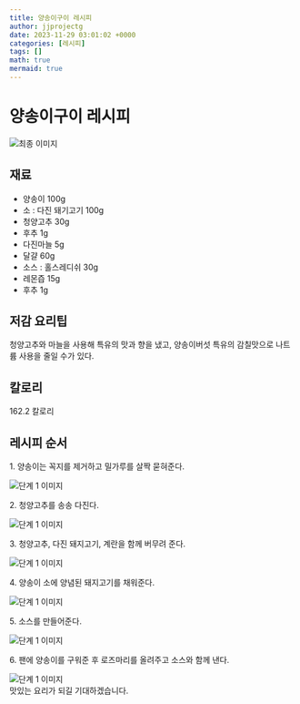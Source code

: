 ```yaml
---
title: 양송이구이 레시피
author: jjprojectg
date: 2023-11-29 03:01:02 +0000
categories: [레시피]
tags: []
math: true
mermaid: true
---
```

<meta name="og:type" content="website"/>
<meta charset="UTF-8"/>
<div class="header">
  <h1>양송이구이 레시피</h1>
</div>

<div class="container my-4">
  <div class="row">
    <div class="col-12 col-md-6">
      <div class="recipe-image">
        <img src="http://www.foodsafetykorea.go.kr/uploadimg/cook/10_00379_2.png" class="step-image" alt="최종 이미지"/>
      </div>
    </div>
    <div class="col-12 col-md-6">
      <div class="ingredients">
        <h2>재료</h2>
        <ul class="card">
          <li> 양송이 100g </li>
          <li> 소 : 다진 돼기고기 100g </li>
          <li>  청양고추 30g </li>
          <li>  후추 1g </li>
          <li>  다진마늘 5g </li>
          <li>  달걀 60g </li>
          <li> 소스 : 홀스레디쉬 30g </li>
          <li>  레몬즙 15g </li>
          <li>  후추 1g </li>
</ul>
      </div>
    </div>
    <div class="col-12 col-md-6">
      <div class="ingredients">
        <h2>저감 요리팁</h2>
        <div class="card"> 
          <p>
            청양고추와 마늘을 사용해 특유의 맛과 향을 냈고, 양송이버섯 특유의 감칠맛으로 나트륨 사용을 줄일 수가 있다.
          </p>
        </div>
      </div>
      <div class="ingredients">
        <h2>칼로리</h2>
        <div class="card"> 
          <p>
            162.2 칼로리
          </p>
        </div>
      </div>
    </div>
  </div>

  <h2 class="my-4">레시피 순서</h2>
  <div class="card recipe-card">
    <div class="card-body recipe-step">
      <p class="card-text step-description">1. 양송이는 꼭지를 제거하고 밀가루를 살짝
묻혀준다.</p>
      <img src="http://www.foodsafetykorea.go.kr/uploadimg/cook/20_00379_01.png" alt="단계 1 이미지" class="step-image"/>
    </div>
  </div>
  <div class="card recipe-card">
    <div class="card-body recipe-step">
      <p class="card-text step-description">2. 청양고추를 송송 다진다.</p>
      <img src="http://www.foodsafetykorea.go.kr/uploadimg/cook/20_00379_02.png" alt="단계 1 이미지" class="step-image"/>
    </div>
  </div>
  <div class="card recipe-card">
    <div class="card-body recipe-step">
      <p class="card-text step-description">3. 청양고추, 다진 돼지고기, 계란을 함께 버무려
준다.</p>
      <img src="http://www.foodsafetykorea.go.kr/uploadimg/cook/20_00379_03.png" alt="단계 1 이미지" class="step-image"/>
    </div>
  </div>
  <div class="card recipe-card">
    <div class="card-body recipe-step">
      <p class="card-text step-description">4. 양송이 소에 양념된 돼지고기를 채워준다.</p>
      <img src="http://www.foodsafetykorea.go.kr/uploadimg/cook/20_00379_04.png" alt="단계 1 이미지" class="step-image"/>
    </div>
  </div>
  <div class="card recipe-card">
    <div class="card-body recipe-step">
      <p class="card-text step-description">5. 소스를 만들어준다.</p>
      <img src="http://www.foodsafetykorea.go.kr/uploadimg/cook/20_00379_05.png" alt="단계 1 이미지" class="step-image"/>
    </div>
  </div>
  <div class="card recipe-card">
    <div class="card-body recipe-step">
      <p class="card-text step-description">6. 팬에 양송이를 구워준 후 로즈마리를 올려주고
소스와 함께 낸다.</p>
      <img src="http://www.foodsafetykorea.go.kr/uploadimg/cook/20_00379_06.png" alt="단계 1 이미지" class="step-image"/>
    </div>
  </div>

</div>
맛있는 요리가 되길 기대하겠습니다.
